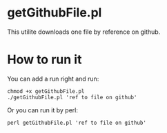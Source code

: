 # getGithubFile.pl
This utilite downloads one file by reference on github.
# How to run it
You can add a run right and run:
```
chmod +x getGithubFile.pl
./getGithubFile.pl 'ref to file on github'
```
Or you can run it by perl:
```
perl getGithubFile.pl 'ref to file on github'
```
